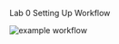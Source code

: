 Lab 0 Setting Up Workflow

![example workflow](https://github.com/tgnielse1145/lab1/actions/workflows/main.yml/badge.svg)

